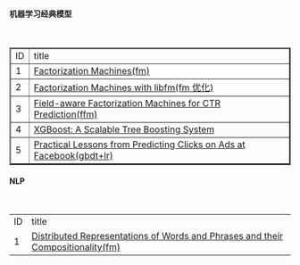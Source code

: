 
<html>

<body>

<h4>机器学习经典模型</h4>

<table border="2">

<tr>
  <td>ID</td>
  <td>title</td>
 
</tr>
  
<tr>
  <td>1</td>
  <td><a target="_blank" href="http://www.algo.uni-konstanz.de/members/rendle/pdf/Rendle2010FM.pdf" >Factorization Machines(fm)</a></td>
</tr>


<tr>
  <td>2</td>
  <td><a target="_blank" href="https://www.csie.ntu.edu.tw/~b97053/paper/Factorization%20Machines%20with%20libFM.pdf" >Factorization Machines with libfm(fm 优化)</a></td>
</tr>



<tr>
  <td>3</td>
  <td><a target="_blank" href="https://www.csie.ntu.edu.tw/~cjlin/papers/ffm.pdf" >Field-aware Factorization Machines for CTR Prediction(ffm)</a></td>
</tr>



<tr>
  <td>4</td>
  <td><a target="_blank" href="http://www.kdd.org/kdd2016/papers/files/rfp0697-chenAemb.pdf" >XGBoost: A Scalable Tree Boosting System</a></td>
</tr>



<tr>
  <td>5</td>
  <td><a target="_blank" href="https://statweb.stanford.edu/~jhf/ftp/trebst.pdf" >Practical Lessons from Predicting Clicks on Ads at Facebook(gbdt+lr)</a> </td>
</tr>

</table>



<h4>NLP</h4>
<table>
<tr>
  <td>ID</td>
  <td>title</td>
 
</tr>
  
<tr>
  <td>1</td>
  <td><a target="_blank" href="https://arxiv.org/pdf/1310.4546.pdf" >Distributed Representations of Words and Phrases and their Compositionality(fm)</a></td>
</tr>
</table>


</body>
</html>
